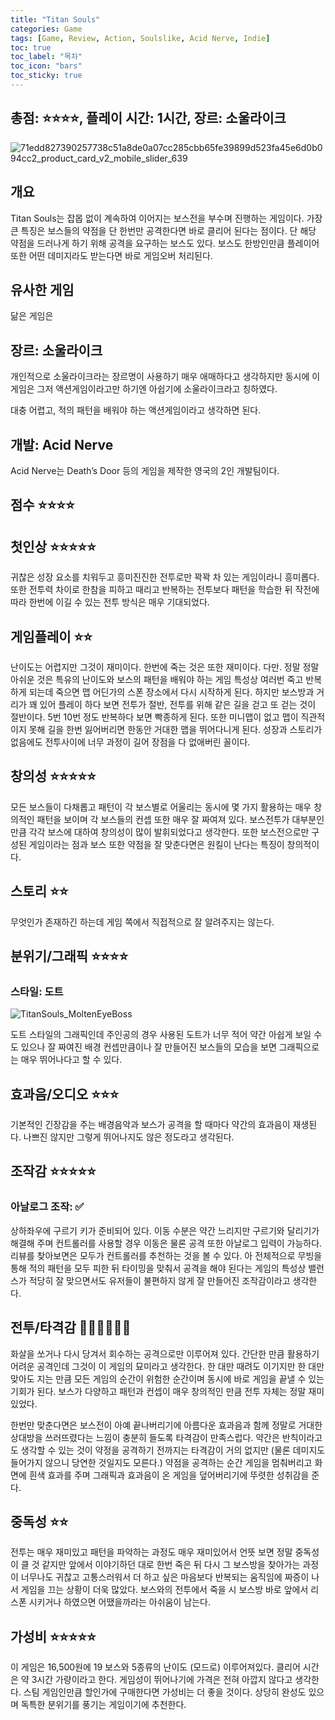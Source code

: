 ```yaml
---
title: "Titan Souls"
categories: Game
tags: [Game, Review, Action, Soulslike, Acid Nerve, Indie]
toc: true
toc_label: "목차"
toc_icon: "bars"
toc_sticky: true
---
```


## 총점: ⭐⭐⭐⭐, 플레이 시간: 1시간, 장르: 소울라이크

![71edd827390257738c51a8de0a07cc285cbb65fe39899d523fa45e6d0b094cc2_product_card_v2_mobile_slider_639](https://github.com/hojun313/hojun313.github.io/assets/41545780/cb9ea9e0-3405-4c0a-9b28-96552012a523)

## 개요

Titan Souls는 잡몹 없이 계속하여 이어지는 보스전을 부수며 진행하는 게임이다. 가장 큰 특징은 보스들의 약점을 단 한번만 공격한다면 바로 클리어 된다는 점이다. 단 해당 약점을 드러나게 하기 위해 공격을 요구하는 보스도 있다. 보스도 한방인만큼 플레이어 또한 어떤 데미지라도 받는다면 바로 게임오버 처리된다.

## 유사한 게임

닮은 게임은 

## 장르: 소울라이크

개인적으로 소울라이크라는 장르명이 사용하기 매우 애매하다고 생각하지만 동시에 이 게임은 그저 액션게임이라고만 하기엔 아쉽기에 소울라이크라고 칭하였다.

대충 어렵고, 적의 패턴을 배워야 하는 액션게임이라고 생각하면 된다.

## 개발: Acid Nerve

Acid Nerve는 Death’s Door 등의 게임을 제작한 영국의 2인 개발팀이다.

## 점수 ⭐⭐⭐⭐

## 첫인상 ⭐⭐⭐⭐⭐

귀찮은 성장 요소를 치워두고 흥미진진한 전투로만 꽉꽉 차 있는 게임이라니 흥미롭다. 또한 전투력 차이로 한참을 피하고 때리고 반복하는 전투보다 패턴을 학습한 뒤 작전에 따라 한번에 이길 수 있는 전투 방식은 매우 기대되었다.

## 게임플레이 ⭐⭐

난이도는 어렵지만 그것이 재미이다. 한번에 죽는 것은 또한 재미이다. 다만. 정말 정말 아쉬운 것은 특유의 난이도와 보스의 패턴을 배워야 하는 게임 특성상 여러번 죽고 반복하게 되는데 죽으면 맵 어딘가의 스폰 장소에서 다시 시작하게 된다. 하지만 보스방과 거리가 꽤 있어 플레이 하다 보면 전투가 절반, 전투를 위해 같은 길을 걷고 또 걷는 것이 절반이다. 5번 10번 정도 반복하다 보면 빡종하게 된다. 또한 미니맵이 없고 맵이 직관적이지 못해 길을 한번 잃어버리면 한동안 거대한 맵을 뛰어다니게 된다. 성장과 스토리가 없음에도 전투사이에 너무 과정이 길어 장점을 다 없애버린 꼴이다.

## 창의성 ⭐⭐⭐⭐⭐

모든 보스들이 다채롭고 패턴이 각 보스별로 어울리는 동시에 몇 가지 활용하는 매우 창의적인 패턴을 보이며 각 보스들의 컨셉 또한 매우 잘 짜여져 있다. 보스전투가 대부분인 만큼 각각 보스에 대하여 창의성이 많이 발휘되었다고 생각한다. 또한 보스전으로만 구성된 게임이라는 점과 보스 또한 약점을 잘 맞춘다면은 원킬이 난다는 특징이 창의적이다.

## 스토리 ⭐⭐

무엇인가 존재하긴 하는데 게임 쪽에서 직접적으로 잘 알려주지는 않는다.

## 분위기/그래픽 ⭐⭐⭐⭐

### 스타일: 도트

![TitanSouls_MoltenEyeBoss](https://github.com/hojun313/hojun313.github.io/assets/41545780/250162d1-6164-43b9-bf57-de5e2cb5c513)

도트 스타일의 그래픽인데 주인공의 경우 사용된 도트가 너무 적어 약간 아쉽게 보일 수도 있으나 잘 짜여진 배경 컨셉만큼이나 잘 만들어진 보스들의 모습을 보면 그래픽으로는 매우 뛰어나다고 할 수 있다.

## 효과음/오디오 ⭐⭐⭐

기본적인 긴장감을 주는 배경음악과 보스가 공격을 할 때마다 약간의 효과음이 재생된다. 나쁘진 않지만 그렇게 뛰어나지도 않은 정도라고 생각된다.

## 조작감 ⭐⭐⭐⭐⭐

### 아날로그 조작: ✅

상하좌우에 구르기 키가 준비되어 있다. 이동 수분은 약간 느리지만 구르기와 달리기가 해결해 주며 컨트롤러를 사용할 경우 이동은 물론 공격 또한 아날로그 입력이 가능하다. 리뷰를 찾아보면은 모두가 컨트롤러를 추천하는 것을 볼 수 있다. 아 전체적으로 무빙을 통해 적의 패턴을 모두 피한 뒤 타이밍을 맞춰서 공격을 해야 된다는 게임의 특성상 밸런스가 적당히 잘 맞으면서도 유저들이 불편하지 않게 잘 만들어진 조작감이라고 생각한다.

## 전투/타격감 💎💎💎💎💎💎

화살을 쏘거나 다시 당겨서 회수하는 공격으로만 이루어져 있다. 간단한 만큼 활용하기 어려운 공격인데 그것이 이 게임의 묘미라고 생각한다. 한 대만 때려도 이기지만 한 대만 맞아도 지는 만큼 모든 게임의 순간이 위험한 순간이며 동시에 바로 게임을 끝낼 수 있는 기회가 된다. 보스가 다양하고 패턴과 컨셉이 매우 창의적인 만큼 전투 자체는 정말 재미있었다.

한번만 맞춘다면은 보스전이 아예 끝나버리기에 아름다운 효과음과 함께 정말로 거대한 상대방을 쓰러뜨렸다는 느낌이 충분히 들도록 타격감이 만족스럽다. 약간은 반칙이라고도 생각할 수 있는 것이 약정을 공격하기 전까지는 타격감이 거의 없지만 (물론 데미지도 들어가지 않으니 당연한 것일지도 모른다.) 약점을 공격하는 순간 게임을 멈춰버리고 화면에 흰색 효과를 주며 그래픽과 효과음이 온 게임을 덮어버리기에 뚜렷한 성취감을 준다.

## 중독성 ⭐⭐

전투는 매우 재미있고 패턴을 파악하는 과정도 매우 재미있어서 언뜻 보면 정말 중독성이 클 것 같지만 앞에서 이야기하던 대로 한번 죽은 뒤 다시 그 보스방을 찾아가는 과정이 너무나도 귀찮고 고통스러워서 더 하고 싶은 마음보다 반복되는 움직임에 짜증이 나서 게임을 끄는 상황이 더욱 많았다. 보스와의 전투에서 죽을 시 보스방 바로 앞에서 리스폰 시키거나 하였으면 어땠을까라는 아쉬움이 남는다.

## 가성비 ⭐⭐⭐⭐⭐

이 게임은 16,500원에 19 보스와 5종류의 난이도 (모드로) 이루어져있다. 클리어 시간은 약 3시간 가량이라고 한다. 게임성이 뛰어나기에 가격은 전혀 아깝지 않다고 생각한다. 스팀 게임인만큼 할인가에 구매한다면 가성비는 더 좋을 것이다. 상당히 완성도 있으며 독특한 분위기를 풍기는 게임이기에 추천한다.

